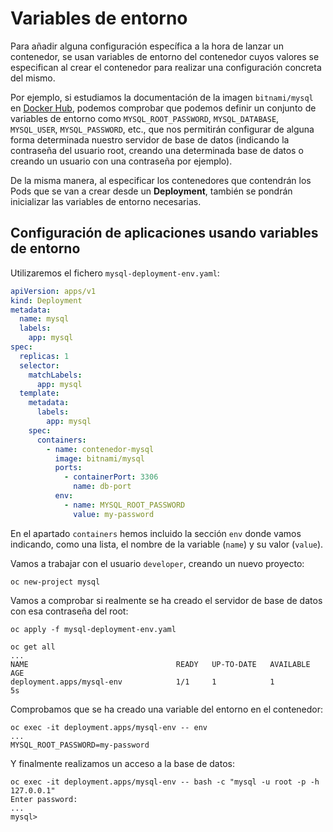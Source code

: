 # Variables de entorno

Para añadir alguna configuración específica a la hora de lanzar un contenedor, se usan variables de entorno  del contenedor cuyos valores se especifican al crear el contenedor para realizar una configuración concreta del mismo.

Por ejemplo, si estudiamos la documentación de la imagen `bitnami/mysql` en [Docker Hub](https://hub.docker.com/r/bitnami/mysql), podemos comprobar que podemos definir un conjunto de variables de entorno como `MYSQL_ROOT_PASSWORD`, `MYSQL_DATABASE`, `MYSQL_USER`,
`MYSQL_PASSWORD`, etc., que nos permitirán configurar de alguna forma determinada nuestro servidor de base de datos (indicando la contraseña
del usuario root, creando una determinada base de datos o creando un usuario con una contraseña por ejemplo).

De la misma manera, al especificar los contenedores que contendrán los Pods que se van a crear desde un **Deployment**, también se pondrán inicializar las variables de entorno necesarias.

## Configuración de aplicaciones usando variables de entorno

Utilizaremos el fichero `mysql-deployment-env.yaml`:

```yaml
apiVersion: apps/v1
kind: Deployment
metadata:
  name: mysql
  labels:
    app: mysql
spec:
  replicas: 1
  selector:
    matchLabels:
      app: mysql
  template:
    metadata:
      labels:
        app: mysql
    spec:
      containers:
        - name: contenedor-mysql
          image: bitnami/mysql
          ports:
            - containerPort: 3306
              name: db-port
          env:
            - name: MYSQL_ROOT_PASSWORD
              value: my-password
```

En el apartado `containers` hemos incluido la sección `env` donde vamos indicando, como una lista, el nombre de la variable (`name`) y
su valor (`value`). 

Vamos a trabajar con el usuario `developer`, creando un nuevo proyecto:

    oc new-project mysql

Vamos a comprobar si realmente se ha creado el servidor de base de datos con esa contraseña del root:

    oc apply -f mysql-deployment-env.yaml

    oc get all
    ...
    NAME                                 READY   UP-TO-DATE   AVAILABLE   AGE
    deployment.apps/mysql-env            1/1     1            1           5s

  Comprobamos que se ha creado una variable del entorno en el contenedor:

    oc exec -it deployment.apps/mysql-env -- env
    ...
    MYSQL_ROOT_PASSWORD=my-password

Y finalmente realizamos un acceso a la base de datos:
    
    oc exec -it deployment.apps/mysql-env -- bash -c "mysql -u root -p -h 127.0.0.1"
    Enter password:
    ...
    mysql>

